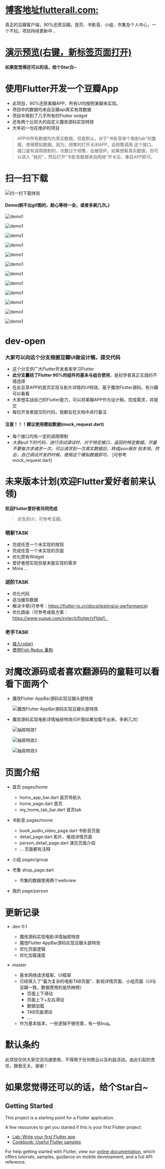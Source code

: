  # [博客地址flutterall.com: ](http://www.flutterall.com)
真正的豆瓣客户端，90%还原豆瓣。首页、书影音、小组、市集及个人中心，一个不拉。项目持续更新中...
# [演示预览(右键，新标签页面打开)](https://img.xuvip.top/douyademo.mp4)

**如果您觉得还可以的话，给个Star白~**

# 使用Flutter开发一个豆瓣App
   
   * 此项目，90%还原某瓣APP，所有UI均按照某瓣来实现。
   * 项目中的数据均来自豆瓣api真实有效数据
   * 项目中用到了几乎所有的Flutter widget
   * 还有两个比较大的自定义魔改源码实现特效
   * 大年初一也在维护的项目
   
   > APP中所有数据均为真实数据。但是默认，对于"书影音单个电影tab"的数据，使用模拟数据。因为，频繁的打开关闭APP，会频繁调用
    这个接口。接口是有调用限制的，次数过于频繁，会被锁IP。如果想看真实数据，则可以进入
    "我的"，然后打开"书影音数据来自网络"开关后，重启APP即可。
    
# 扫一扫下载

![扫一扫下载体验](https://github.com/kaina404/FlutterDouBan/blob/master-new/douyaapk.png)
   
#### Demo(刷不出gif图的，耐心等待一会，或者多刷几次。)


![demo1](https://github.com/kaina404/DouBanProject/blob/dev-0.1/demogif/Mar-10-2019%2014-12-55.gif)
    
![demo1](https://github.com/kaina404/DouBanProject/blob/dev-0.1/demogif/Mar-10-2019%2014-13-11.gif)
    
![demo1](https://github.com/kaina404/DouBanProject/blob/dev-0.1/demogif/Mar-10-2019%2014-17-38.gif)
    
![demo1](https://github.com/kaina404/DouBanProject/blob/dev-0.1/demogif/Mar-10-2019%2014-17-48.gif)
    
![demo1](https://github.com/kaina404/DouBanProject/blob/dev-0.1/demogif/Mar-10-2019%2014-18-03.gif)
    
![demo1](https://github.com/kaina404/DouBanProject/blob/dev-0.1/demogif/Mar-10-2019%2014-18-12.gif)
    
![demo1](https://github.com/kaina404/DouBanProject/blob/dev-0.1/demogif/Mar-10-2019%2014-18-23.gif)  
 
![demo1](https://github.com/kaina404/DouBanProject/blob/dev-0.1/demogif/Mar-10-2019%2014-30-58.gif) 
  
![demo1](https://github.com/kaina404/DouBanProject/blob/dev-0.1/demogif/Mar-10-2019%2014-31-13.gif) 
  
![demo1](https://github.com/kaina404/DouBanProject/blob/dev-0.1/demogif/Mar-10-2019%2014-32-29.gif) 
  
![demo1](https://github.com/kaina404/DouBanProject/blob/dev-0.1/demogif/Mar-10-2019%2014-32-41.gif) 
  
![demo1](https://github.com/kaina404/DouBanProject/blob/dev-0.1/demogif/Mar-10-2019%2014-33-02.gif)   


   
# dev-open
   
   ### 大家可以向这个分支根据豆瓣UI做设计稿，提交代码

   * 这个分支供广大Flutter开发者来学习Flutter
   * **此分支囊括了Flutter 90%的组件的基本与组合使用**，是初学者真正实践的不错选择
   * 在此豆芽APP的首页实现与影片详情的UI特效，基于魔改Flutter源码。有兴趣可以看看
   * 大家想实战自己的Flutter能力，可以将某瓣APP作为设计稿，完成需求，并提交
   * 每位开发者提交的代码，我都会在文档中进行备注
   
   #### 注意！！！建议使用模拟数据(mock_request.dart)
   * 每个接口均有一定的调用限制
   *  *大家pull下的代码，进行测试调试时，对于特定接口，返回的特定数据。尽量不要每次求请求一次。可以请求到一次真实数据后，转成json保存
        到本地。然后，自己调试开发的时候，使用这个模拟数据即可。* [可参考mock_request.dart]
   
  

# 未来版本计划(欢迎Flutter爱好者前来认领)

 **欢迎Flutter爱好者共同完成**
   
 > 涉及到UI，可参考豆瓣。
   
### 萌新TASK
    
   * 完成任意一个未实现的按钮
   * 完成任意一个未实现的页面
   * 优化原有Widget
   * 爱好者想实现但是未能实现的需求
   * More ...
  
### 进阶TASK
  
  * 优化代码
  * 适当缓存数据
  * 解决卡顿(可参考：https://flutter-io.cn/docs/testing/ui-performance)
  * 优化路由（可参考咸鱼方案：https://www.yuque.com/xytech/flutter/vf1dpf）
  
### 老手TASK

 * [接入rxdart](https://github.com/ReactiveX/rxdart)
 * [使用Fish Redux 重构](https://www.yuque.com/xytech/flutter/ycc9ni)
 
 
   
# 对魔改源码或者喜欢翻源码的童鞋可以看看下面两个
   
 * 魔改Flutter AppBar源码实现豆瓣头部特效
 
    ![魔改Flutter AppBar源码实现豆瓣头部特效](https://github.com/kaina404/DouBanProject/blob/dev-0.1/%E4%BB%BF%E8%B1%86%E7%93%A3%E5%A4%B4%E9%83%A8.gif)

 * 魔改源码实现电影详情抽屉特效(GIF图如果加载不出来，多刷几次)
 
    ![抽屉特效1](https://github.com/kaina404/DouBanProject/blob/dev-0.1/part1.gif)
    
    ![抽屉特效2](https://github.com/kaina404/DouBanProject/blob/dev-0.1/part2.gif)
    
    ![抽屉特效3](https://github.com/kaina404/DouBanProject/blob/dev-0.1/part3.gif)
    
    
# 页面介绍
 
  * 首页 pages/home
        
    * homo_app_bar.dart 首页导航头
    * home_page.dart 首页
    * my_home_tab_bar.dart 首页tab
    
  * 书影音 pages/movie
  
    * book_audio_video_page.dart 书影音页面
    * detail_page.dart 影片、电视详情页面
    * person_detail_page.dart 演员页面介绍
    * ... 页面都有注释
    
  * 小组 pages/group
  
  * 市集 shop_page.dart 
    * 市集的数据使用两个webview
    
  * 我的 page/person
    
    

# 更新记录

 * dev-0.1
   * 魔改源码实现电影详情抽屉特效
   * 魔改Flutter AppBar源码实现豆瓣头部特效
   * 优化页面逻辑
   * 优化加载速度

 * master 
   * 基本网络请求框架、UI框架
   * 已经填入了"最为复杂的电影TAB页面"、影视详情页面、小组页面（UI与豆瓣一致，数据使用的是热映榜）
        * 页面上下滑动
        * 页面上下+左右滑动
        * 数据加载
        * TAB页面滑动
        * ....
   * 作为基本版本，一些逻辑不够完善，有一些bug。
  
# 默认条约

   此项目仅供大家交流沟通使用，不得用于任何商业以及利益活动。由此引起的责任，跟我无关。谢谢！

# **如果您觉得还可以的话，给个Star白~**

## Getting Started

This project is a starting point for a Flutter application.

A few resources to get you started if this is your first Flutter project:

- [Lab: Write your first Flutter app](https://flutter.io/docs/get-started/codelab)
- [Cookbook: Useful Flutter samples](https://flutter.io/docs/cookbook)

For help getting started with Flutter, view our 
[online documentation](https://flutter.io/docs), which offers tutorials, 
samples, guidance on mobile development, and a full API reference.
 

